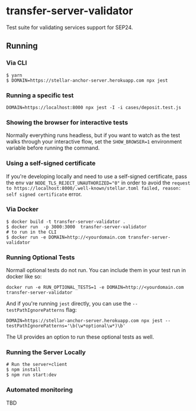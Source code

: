 # transfer-server-validator

Test suite for validating services support for SEP24.

## Running

### Via CLI

```
$ yarn
$ DOMAIN=https://stellar-anchor-server.herokuapp.com npx jest
```

### Running a specific test

```
DOMAIN=https://localhost:8000 npx jest -I -i cases/deposit.test.js
```

### Showing the browser for interactive tests

Normally everything runs headless, but if you want to watch as the test walks
through your interactive flow, set the `SHOW_BROWSER=1` environment variable
before running the command.

### Using a self-signed certificate

If you're developing locally and need to use a self-signed certificate, pass the
env var `NODE_TLS_REJECT_UNAUTHORIZED="0"` in order to avoid the
`request to https://localhost:8000/.well-known/stellar.toml failed, reason: self signed certificate`
error.

### Via Docker

```
$ docker build -t transfer-server-validator .
$ docker run  -p 3000:3000  transfer-server-validator
# to run in the CLI
$ docker run -e DOMAIN=http://<yourdomain.com transfer-server-validator
```

### Running Optional Tests

Normall optional tests do not run. You can include them in your test run in docker like so:
```
docker run -e RUN_OPTIONAL_TESTS=1 -e DOMAIN=http://<yourdomain.com transfer-server-validator
```

And if you're running `jest` directly, you can use the `--testPathIgnorePatterns` flag:
```
DOMAIN=https://stellar-anchor-server.herokuapp.com npx jest --testPathIgnorePatterns='\b(\w*optional\w*)\b'
```

The UI provides an option to run these optional tests as well.

### Running the Server Locally

```
# Run the server+client
$ npm install
$ npm run start:dev

```

### Automated monitoring

TBD
